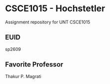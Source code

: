 # CSCE1015 - Hochstetler
Assignment repository for UNT CSCE1015

## EUID
sp2609
## Favorite Professor
Thakur P. Magrati
